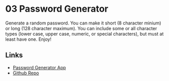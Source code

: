 # 03 Password Generator
Generate a random password. You can make it short (8 character minium) or long (128 character maximum). You can include some or all character types (lower case, upper case, numeric, or special characters), but must at least have one. Enjoy!

## Links
* [Password Generator App](https://magedabdelsalam.com/password-generator/)
* [Github Repo](https://github.com/magedabdelsalam/password-generator)
